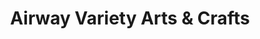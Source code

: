 ---
title: "Airway Variety Arts & Crafts"
url: /tulsa/airway-variety-arts-and-crafts/
shop: variety store
---